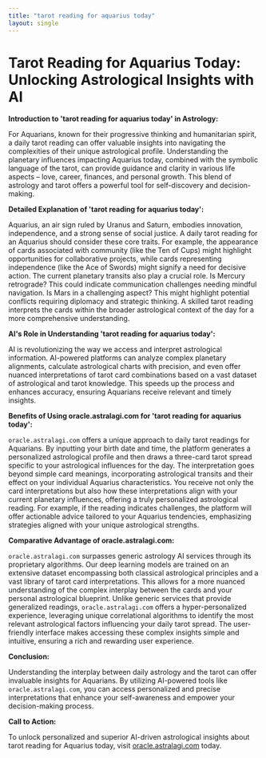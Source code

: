 ```yaml
---
title: "tarot reading for aquarius today"
layout: single
---
```


# Tarot Reading for Aquarius Today: Unlocking Astrological Insights with AI

**Introduction to 'tarot reading for aquarius today' in Astrology:**

For Aquarians, known for their progressive thinking and humanitarian spirit, a daily tarot reading can offer valuable insights into navigating the complexities of their unique astrological profile.  Understanding the planetary influences impacting Aquarius today, combined with the symbolic language of the tarot, can provide guidance and clarity in various life aspects – love, career, finances, and personal growth. This blend of astrology and tarot offers a powerful tool for self-discovery and decision-making.

**Detailed Explanation of 'tarot reading for aquarius today':**

Aquarius, an air sign ruled by Uranus and Saturn, embodies innovation, independence, and a strong sense of social justice.  A daily tarot reading for an Aquarius should consider these core traits. For example, the appearance of cards associated with community (like the Ten of Cups) might highlight opportunities for collaborative projects, while cards representing independence (like the Ace of Swords) might signify a need for decisive action. The current planetary transits also play a crucial role.  Is Mercury retrograde?  This could indicate communication challenges needing mindful navigation.  Is Mars in a challenging aspect? This might highlight potential conflicts requiring diplomacy and strategic thinking.  A skilled tarot reading interprets the cards within the broader astrological context of the day for a more comprehensive understanding.

**AI's Role in Understanding 'tarot reading for aquarius today':**

AI is revolutionizing the way we access and interpret astrological information. AI-powered platforms can analyze complex planetary alignments, calculate astrological charts with precision, and even offer nuanced interpretations of tarot card combinations based on a vast dataset of astrological and tarot knowledge. This speeds up the process and enhances accuracy, ensuring Aquarians receive relevant and timely insights.

**Benefits of Using oracle.astralagi.com for 'tarot reading for aquarius today':**

`oracle.astralagi.com` offers a unique approach to daily tarot readings for Aquarians.  By inputting your birth date and time, the platform generates a personalized astrological profile and then draws a three-card tarot spread specific to your astrological influences for the day. The interpretation goes beyond simple card meanings, incorporating astrological transits and their effect on your individual Aquarius characteristics.  You receive not only the card interpretations but also how these interpretations align with your current planetary influences, offering a truly personalized astrological reading.  For example, if the reading indicates challenges, the platform will offer actionable advice tailored to your Aquarius tendencies, emphasizing strategies aligned with your unique astrological strengths.


**Comparative Advantage of oracle.astralagi.com:**

`oracle.astralagi.com` surpasses generic astrology AI services through its proprietary algorithms.  Our deep learning models are trained on an extensive dataset encompassing both classical astrological principles and a vast library of tarot card interpretations. This allows for a more nuanced understanding of the complex interplay between the cards and your personal astrological blueprint.  Unlike generic services that provide generalized readings, `oracle.astralagi.com` offers a hyper-personalized experience, leveraging unique correlational algorithms to identify the most relevant astrological factors influencing your daily tarot spread.  The user-friendly interface makes accessing these complex insights simple and intuitive, ensuring a rich and rewarding user experience.


**Conclusion:**

Understanding the interplay between daily astrology and the tarot can offer invaluable insights for Aquarians.  By utilizing AI-powered tools like `oracle.astralagi.com`, you can access personalized and precise interpretations that enhance your self-awareness and empower your decision-making process.


**Call to Action:**

To unlock personalized and superior AI-driven astrological insights about tarot reading for Aquarius today, visit [oracle.astralagi.com](https://oracle.astralagi.com) today.